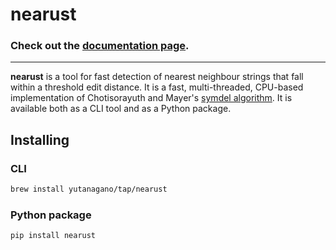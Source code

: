 # nearust

### Check out the [documentation page](https://nearust.readthedocs.io).

---

**nearust** is a tool for fast detection of nearest neighbour strings that fall
within a threshold edit distance. It is a fast, multi-threaded, CPU-based
implementation of Chotisorayuth and Mayer's [symdel
algorithm](https://arxiv.org/abs/2403.09010v1). It is available both as a CLI
tool and as a Python package.

## Installing

### CLI

```bash
brew install yutanagano/tap/nearust
```

### Python package

```bash
pip install nearust
```
